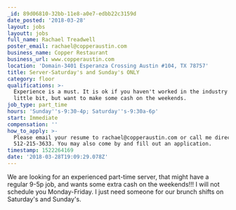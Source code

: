 ```yaml
---
_id: 89d06810-32bb-11e8-a0e7-edbb22c3159d
date_posted: '2018-03-28'
layout: jobs
layoutt: jobs
full_name: Rachael Treadwell
poster_email: rachael@copperaustin.com
business_name: Copper Restaurant
business_url: www.copperaustin.com
location: 'Domain-3401 Esperanza Crossing Austin #104, TX 78757'
title: Server-Saturday's and Sunday's ONLY
category: floor
qualifications: >-
  Experience is a must. It is ok if you haven't worked in the industry for a
  little bit, but want to make some cash on the weekends.
job_type: part_time
hours: 'Sunday''s-9:30-4p; Saturday''s-9:30a-6p'
start: Immediate
compensation: ''
how_to_apply: >-
  Please email your resume to rachael@copperaustin.com or call me directly at
  512-215-3633. You may also come by and fill out an application.
timestamp: 1522264169
date: '2018-03-28T19:09:29.078Z'
---
```

We are looking for an experienced part-time server, that might have a regular 9-5p job, and wants some extra cash on the weekends!!! I will not schedule you Monday-Friday. I just need someone for our brunch shifts on Saturday's and Sunday's.
